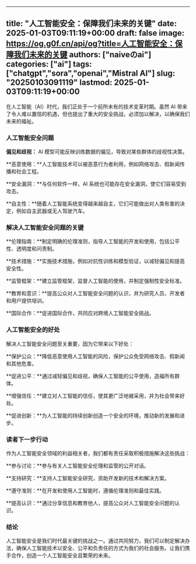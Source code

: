 
---
title: "人工智能安全：保障我们未来的关键"
date: 2025-01-03T09:11:19+00:00
draft: false
image: https://og.g0f.cn/api/og?title=人工智能安全：保障我们未来的关键
authors: ["naiveのai"]
categories: ["ai"]
tags: ["chatgpt","sora","openai","Mistral AI"]
slug: "20250103091119"
lastmod: 2025-01-03T09:11:19+00:00
---
在人工智能（AI）时代，我们正处于一个前所未有的技术变革时期。虽然 AI 带来了令人难以置信的机遇，但也提出了重大的安全挑战，必须加以解决，以确保我们未来的福祉。

### 人工智能安全问题

**偏见和歧视：** AI 模型可能反映训练数据的偏见，导致对某些群体的歧视性决策。

**恶意使用：**人工智能技术可以被恶意行为者利用，例如网络攻击、假新闻传播和社会工程。

**安全漏洞：**与任何软件一样，AI 系统也可能存在安全漏洞，使它们容易受到攻击。

**自主性：**随着人工智能系统变得越来越自主，它们可能做出对人类有害的决定，例如自主武器或无人驾驶汽车。

### 解决人工智能安全问题的关键

**伦理指南：**制定明确的伦理准则，指导人工智能的开发和使用，包括公平性、透明度和问责制。

**技术措施：**实施技术措施，例如对抗性训练和模型验证，以减轻偏见和提高安全性。

**监管框架：**建立监管框架，监督人工智能的使用，并制定强制性安全标准。

**教育和意识：**提高公众对人工智能安全问题的认识，并为研究人员、开发者和用户提供培训。

**国际合作：**促进国际合作，共同应对跨境人工智能安全挑战。

### 人工智能安全的好处

解决人工智能安全问题至关重要，因为它带来以下好处：

**保护公众：**降低恶意使用人工智能的风险，保护公众免受网络攻击、假新闻和其他危害。

**促进公平：**通过减轻偏见和歧视，确保人工智能的公平使用，造福所有群体。

**增强信任：**建立对人工智能的信任，使其更广泛地被采用，并为社会带来好处。

**促进创新：**为人工智能的持续创新创造一个安全的环境，推动新的发展和进步。

### 读者下一步行动

作为人工智能安全领域的利益相关者，我们都有责任采取积极措施解决这些挑战：

**参与讨论：**参与有关人工智能安全伦理和监管的公开对话。

**支持研究：**支持人工智能安全研究，资助开发新的技术和解决方案。

**遵守准则：**在开发和使用人工智能时，遵循伦理准则和最佳实践。

**提高认识：**通过分享信息和教育他人，提高公众对人工智能安全问题的认识。

### 结论

人工智能安全是我们时代最关键的挑战之一。通过共同努力，我们可以制定解决办法，确保人工智能技术以安全、公平和负责任的方式为我们的社会服务。让我们携手合作，创造一个人工智能安全且繁荣的未来。